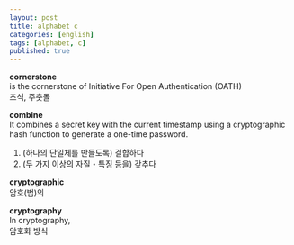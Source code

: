 ```yaml
---
layout: post
title: alphabet c
categories: [english]
tags: [alphabet, c]
published: true
---
```


**cornerstone**  
is the cornerstone of Initiative For Open Authentication (OATH)  
초석, 주춧돌

**combine**  
It combines a secret key with the current timestamp using a cryptographic hash function to generate a one-time password.  

1. (하나의 단일체를 만들도록) 결합하다
2. (두 가지 이상의 자질・특징 등을) 갖추다

**cryptographic**  
암호(법)의

**cryptography**  
In cryptography,  
암호화 방식

